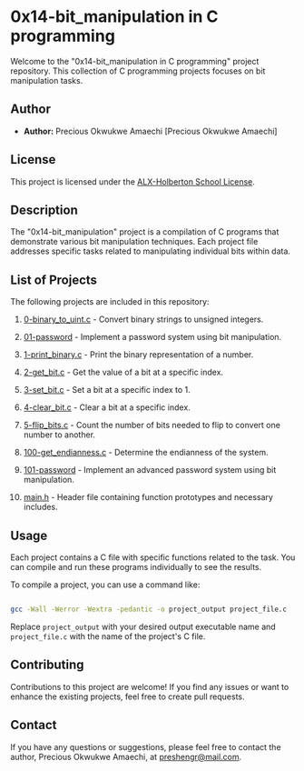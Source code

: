 # 0x14-bit_manipulation in C programming

Welcome to the "0x14-bit_manipulation in C programming" project repository. This collection of C programming projects focuses on bit manipulation tasks.

## Author

- **Author:** Precious Okwukwe Amaechi [Precious Okwukwe Amaechi]

## License

This project is licensed under the [ALX-Holberton School License](LICENSE).

## Description

The "0x14-bit_manipulation" project is a compilation of C programs that demonstrate various bit manipulation techniques. Each project file addresses specific tasks related to manipulating individual bits within data.

## List of Projects

The following projects are included in this repository:

1. [0-binary_to_uint.c](./0-binary_to_uint.c) - Convert binary strings to unsigned integers.
2. [01-password](./01-password) - Implement a password system using bit manipulation.
3. [1-print_binary.c](./1-print_binary.c) - Print the binary representation of a number.
4. [2-get_bit.c](./2-get_bit.c) - Get the value of a bit at a specific index.
5. [3-set_bit.c](./3-set_bit.c) - Set a bit at a specific index to 1.
6. [4-clear_bit.c](./4-clear_bit.c) - Clear a bit at a specific index.
7. [5-flip_bits.c](./5-flip_bits.c) - Count the number of bits needed to flip to convert one number to another.
8. [100-get_endianness.c](./100-get_endianness.c) - Determine the endianness of the system.
9. [101-password](./101-password) - Implement an advanced password system using bit manipulation.
10. [main.h](./main.h) - Header file containing function prototypes and necessary includes.

## Usage

Each project contains a C file with specific functions related to the task. You can compile and run these programs individually to see the results.

To compile a project, you can use a command like:

```sh
gcc -Wall -Werror -Wextra -pedantic -o project_output project_file.c
```

Replace `project_output` with your desired output executable name and `project_file.c` with the name of the project's C file.

## Contributing

Contributions to this project are welcome! If you find any issues or want to enhance the existing projects, feel free to create pull requests.

## Contact

If you have any questions or suggestions, please feel free to contact the author, Precious Okwukwe Amaechi, at [preshengr@mail.com](mailto:preshengr@mail.com).

